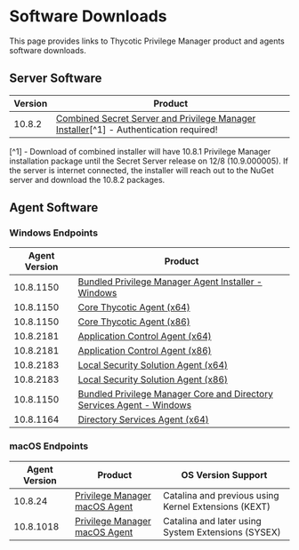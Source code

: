 [title]: # (Software Downloads)
[tags]: # (links)
[priority]: # (1502)
# Software Downloads

This page provides links to Thycotic Privilege Manager product and agents software downloads.

## Server Software

| Version | Product |
| ----- | ----- |
| 10.8.2 | [Combined Secret Server and Privilege Manager Installer](https://thycotic.force.com/support/s/download-onprem)[^1] - Authentication required! |
[]()
[^1] - Download of combined installer will have 10.8.1 Privilege Manager installation package until the Secret Server release on 12/8 (10.9.000005). If the server is internet connected, the installer will reach out to the NuGet server and download the 10.8.2 packages.

## Agent Software

### Windows Endpoints

| Agent Version | Product |
| ----- | ----- |
| 10.8.1150 | [Bundled Privilege Manager Agent Installer - Windows](https://tmsnuget.thycotic.com/software/Agents/ThycoticAgentsInstaller_x86_10_8_1150.exe) |
| 10.8.1150 | [Core Thycotic Agent (x64)](https://tmsnuget.thycotic.com/software/Agents/ThycoticAgent_x64_10_8_1150.msi) |
| 10.8.1150 | [Core Thycotic Agent (x86)](https://tmsnuget.thycotic.com/software/Agents/ThycoticAgent_x86_10_8_1150.msi) |
| 10.8.2181 | [Application Control Agent (x64)](https://tmsnuget.thycotic.com/software/Agents/Thycotic_ApplicationControlAgent_x64_10_8_2181.msi) |
| 10.8.2181 | [Application Control Agent (x86)](https://tmsnuget.thycotic.com/software/Agents/Thycotic_ApplicationControlAgent_x86_10_8_2181.msi) |
| 10.8.2183 | [Local Security Solution Agent (x64)](https://tmsnuget.thycotic.com/software/Agents/Thycotic_LocalSecurityAgent_x64_10_8_2183.msi) |
| 10.8.2183 | [Local Security Solution Agent (x86)](https://tmsnuget.thycotic.com/software/Agents/Thycotic_LocalSecurityAgent_x86_10_8_2183.msi) |
| 10.8.1150 | [Bundled Privilege Manager Core and Directory Services Agent - Windows](https://tmsnuget.thycotic.com/software/Agents/ThycoticDirectoryServicesInstaller_x86_10_8_1150.exe) |
| 10.8.1164 | [Directory Services Agent (x64)](https://tmsnuget.thycotic.com/software/Agents/Thycotic_DirectoryServicesAgent_x64_10_8_1164.msi) |

### macOS Endpoints

| Agent Version | Product | OS Version Support|
| ----- | ----- | ----- | 
| 10.8.24 | [Privilege Manager macOS Agent](https://tmsnuget.thycotic.com/software/Agents/ThycoticManagementAgent-10.8.24.dmg) | Catalina and previous using Kernel Extensions (KEXT) |
| 10.8.1018 | [Privilege Manager macOS Agent](https://tmsnuget.thycotic.com/software/Agents/ThycoticManagementAgent-10.8.1018.dmg) | Catalina and later using System Extensions (SYSEX) |
